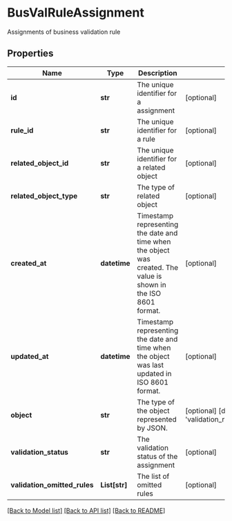 # BusValRuleAssignment

Assignments of business validation rule

## Properties
Name | Type | Description | Notes
------------ | ------------- | ------------- | -------------
**id** | **str** | The unique identifier for a assignment | [optional] 
**rule_id** | **str** | The unique identifier for a rule | [optional] 
**related_object_id** | **str** | The unique identifier for a related object | [optional] 
**related_object_type** | **str** | The type of related object | [optional] 
**created_at** | **datetime** | Timestamp representing the date and time when the object was created. The value is shown in the ISO 8601 format. | [optional] 
**updated_at** | **datetime** | Timestamp representing the date and time when the object was last updated in ISO 8601 format. | [optional] 
**object** | **str** | The type of the object represented by JSON. | [optional] [default to 'validation_rules_assignment']
**validation_status** | **str** | The validation status of the assignment | [optional] 
**validation_omitted_rules** | **List[str]** | The list of omitted rules | [optional] 

[[Back to Model list]](../README.md#documentation-for-models) [[Back to API list]](../README.md#documentation-for-api-endpoints) [[Back to README]](../README.md)


